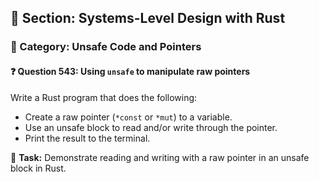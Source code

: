 ## 📘 Section: Systems-Level Design with Rust  
### 🔹 Category: Unsafe Code and Pointers  
#### ❓ Question 543: Using `unsafe` to manipulate raw pointers

Write a Rust program that does the following:

- Create a raw pointer (`*const` or `*mut`) to a variable.
- Use an unsafe block to read and/or write through the pointer.
- Print the result to the terminal.

🔧 **Task:** Demonstrate reading and writing with a raw pointer in an unsafe block in Rust.
